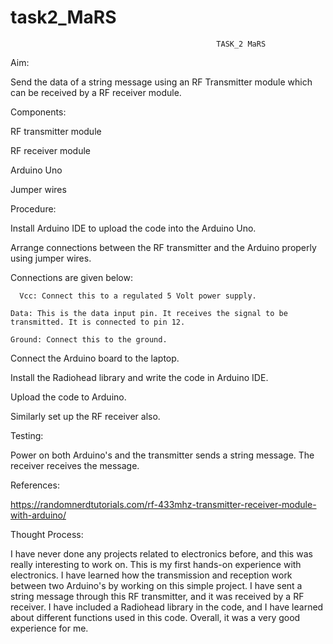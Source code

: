 # task2_MaRS

                                                  TASK_2 MaRS 

 

Aim: 

Send the data of a string message using an RF Transmitter module which can be received by a RF receiver module. 

Components: 

RF transmitter module 

RF receiver module 

Arduino Uno 

Jumper wires 


Procedure: 

Install Arduino IDE to upload the code into the Arduino Uno. 

Arrange connections between the RF transmitter and the Arduino properly using jumper wires. 

  Connections are given below: 

 	  Vcc: Connect this to a regulated 5 Volt power supply. 

    Data: This is the data input pin. It receives the signal to be transmitted. It is connected to pin 12.

    Ground: Connect this to the ground. 

Connect the Arduino board to the laptop. 

Install the Radiohead library and write the code in Arduino IDE. 

Upload the code to Arduino. 

Similarly set up the RF receiver also. 

  

Testing: 

Power on both Arduino's and the transmitter sends a string message. The receiver receives the message. 

  

References: 

https://randomnerdtutorials.com/rf-433mhz-transmitter-receiver-module-with-arduino/ 

  

Thought Process:  

I have never done any projects related to electronics before, and this was really interesting to work on. This is my first hands-on experience with electronics. I 
have learned how the transmission and reception work between two Arduino's by working on this simple project. I have sent a string message through this RF 
transmitter, and it was received by a RF receiver. I have included a Radiohead library in the code, and I have learned about different functions used in this 
code. Overall, it was a very good experience for me.
